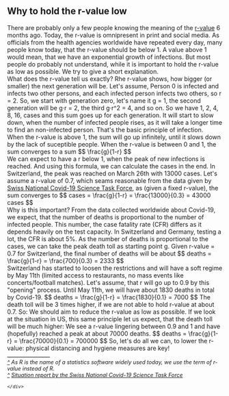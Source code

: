 <html>
  <head>
    <script src="https://polyfill.io/v3/polyfill.min.js?features=es6"></script>
<script id="MathJax-script" async src="https://cdn.jsdelivr.net/npm/mathjax@3.0.1/es5/tex-mml-chtml.js"></script>
    <title>Why to hold the r-value low</title>
    <meta charset="utf-8" />
    <meta http-equiv="expires" content="0">
  <style>
 /* FONTS */
 @import url("https://fonts.googleapis.com/css?family=Open+Sans+Condensed:300,700");
</style>
  </head>
  <body>
    <h2>Why to hold the r-value low</h2>
    <div class="twocol">
    <div class="ntext">
      There are probably only a few people knowing the meaning of the <a href="#ref1" id="rref1">r-value</a> 6 months ago. Today, the r-value is omnipresent in print and social media. As officials from the health agencies worldwide have repeated every day, many people know today, that the r-value should be below 1. A value above 1 would mean, that we have an exponential growth of infections. But most people do probably not understand, while it is important to hold the r-value as low as possible. We try to give a short explanation. 
    </div>
    <div>
   What does the r-value tell us exactly? Rhe r-value shows, how bigger (or smaller) the next generation will be. Let's assume, Person 0 is infected and infects two other persons, and each infected person infects two others, so r = 2. So, we start with generation zero, let's name it g = 1, the second generation will be g&#183;r = 2, the third g&#183;r^2 = 4, and so on. So we have 1, 2, 4, 8, 16, cases and this sum goes up for each generation. It will start to slow down, when the number of infected people rises, as it will take a longer time to find an non-infected person. That's the basic principle of infection.
    </div>
    <div class="ntext">
      When the r-value is above 1, the sum will go up infinitely, until it slows down by the lack of suceptible people. When the r-value is between 0 and 1, the sum converges to a sum 
      $$
      \frac{g}{1-r}
      $$
    </div>
      <div class="ntext">
      We can expect to have a r below 1, when the peak of new infections is reached. And using this formula, we can calculate the cases in the end. In Switzerland, the peak was reached on March 26th with 13000 cases. Let's assume a r-value of 0.7, which seams reasonable from the data given by <a href="#ref2" id="rref2">Swiss National Covid-19 Science Task Force</a>, as (given a fixed r-value), the sum converges to 
        $$
        cases = \frac{g}{1-r} = \frac{13000}{0.3} = 43000 cases
        $$
        </div>
    <div class="ntext">
      Why is this important? From the data collected worldwide about Covid-19, we expect, that the number of deaths is proportional to the number of infected people. This number, the case fatality rate (CFR) differs as it depends heavily on the test capacity. In Switzerland and Germany, testing a lot, the CFR is about 5%. As the number of deaths is proportional to the cases, we can take the peak death toll as starting point g. Given r-value = 0.7 for Switzerland, the final number of deaths will be about
      $$
      deaths = \frac{g}{1-r} = \frac{700}{0.3} = 2333
      $$
    </div>
  <div class="ntext">
    Switzerland has started to loosen the restrictions and will have a soft regime by May 11th (limited access to restaurants, no mass events like concerts/football matches). Let's assume, that r will go up to 0.9 by this "opening" process. Until May 11th, we will have about 1830 deaths in total by Covid-19.
    $$
    deaths = \frac{g}{1-r} = \frac{1830}{0.1} = 7000
    $$
The death toll will be 3 times higher, if we are not able to hold r-value at about 0.7. So: We should aim to reduce the r-value as low as possible. If we look at the situation in US, this same principle let us expect, that the death toll will be much higher: We see a r-value lingering between 0.9 and 1 and have (hopefully) reached a peak at about 70000 deaths. 
    $$
    deaths = \frac{g}{1-r} = \frac{70000}{0.1} = 700000
    $$
So, let's do all we can, to lower the r-value: physical distancing and hygiene measures are key!
    </div>
    </div>
      <div id="foot" style="font-size:0.9em;margin-top:1em;font-style:italic;">
        <div style="border-top:1px solid #000000;width:100px;clear:both;height:4px;line-height:4px;">&nbsp;</div>
        <div id="ref1"><a href="#rref1">^</a> As R is the name of a statistics software widely used today, we use the term of r-value instead of R.</div>
        <div id="ref2"><a href="#rref2">^</a> <a href="https://ncs-tf.ch/de/lagebericht" target="_blank">Situation report by the Swiss National Covid-19 Science Task Force</a></div>
    
    </div>
